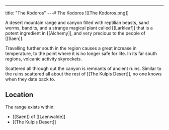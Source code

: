 ---
title: "The Kodoros"
---# The Kodoros
![[The Kodoros.png]]

A desert mountain range and canyon filled with reptilian beasts, sand worms,  bandits, and a strange magical plant called [[Larkleaf]] that is a potent ingredient in [[Alchemy]], and very precious to the people of [[Saen]].

Travelling further south in the region causes a great increase in temperature, to the point where it is no longer safe for life. In its far south regions, volcanic activity skyrockets.

Scattered all through out the canyon is remnants of ancient ruins. Similar to the ruins scattered all about the rest of [[The Kulpis Desert]], no one knows when they date back to.

## Location
The range exists within:
- [[Saen]] of [[Laenwalde]]
- [[The Kulpis Desert]]
